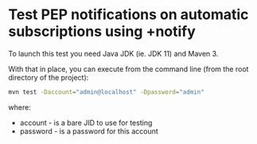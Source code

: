 # Test PEP notifications on automatic subscriptions using +notify

To launch this test you need Java JDK (ie. JDK 11) and Maven 3.

With that in place, you can execute from the command line (from the root directory of the project):

````bash
mvn test -Daccount="admin@localhost" -Dpassword="admin"
````

where:
- account - is a bare JID to use for testing
- password - is a password for this account
